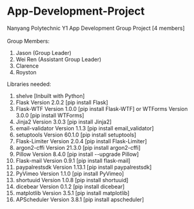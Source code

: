 # App-Development-Project
Nanyang Polytechnic Y1 App Development Group Project [4 members] 
<br>
<br>
Group Members: 
<br>
<ol>
  <li>Jason (Group Leader)</li>
  <li>Wei Ren (Assistant Group Leader)</li>
  <li>Clarence</li>
  <li>Royston</li>
</ol>
Libraries needed:
<ol>
  <li>shelve [Inbuilt with Python]</li>
  <li>Flask Version 2.0.2 [pip install Flask]</li>
  <li>Flask-WTF Version 1.0.0 [pip install Flask-WTF] or WTForms Version 3.0.0 [pip install WTForms]</li>
  <li>Jinja2 Version 3.0.3 [pip install Jinja2]</li>
  <li>email-validator Version 1.1.3 [pip install email_validator]</li>
  <li>setuptools Version 60.1.0 [pip install setuptools]</li>
  <li>Flask-Limiter Version 2.0.4 [pip install Flask-Limiter]</li>
  <li>argon2-cffi Version 21.3.0 [pip install argon2-cffi]</li>
  <li>Pillow Version 8.4.0 [pip install --upgrade Pillow]</li>
  <li>Flask-mail Version 0.9.1 [pip install flask-mail]</li>
  <li>paypalrestsdk Version 1.13.1 [pip install paypalrestsdk]</li>
  <li>PyVimeo Version 1.1.0 [pip install PyVimeo]</li>
  <li>shortuuid Version 1.0.8 [pip install shortuuid]</li>
  <li>dicebear Version 0.1.2 [pip install dicebear]</li>
  <li>matplotlib Version 3.5.1 [pip install matplotlib]</li>
  <li>APScheduler Version 3.8.1 [pip install apscheduler]</li>
</ol>	
